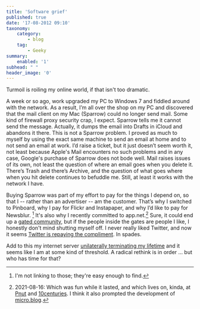 ```yaml
---
title: 'Software grief'
published: true
date: '17-08-2012 09:10'
taxonomy:
    category:
        - blog
    tag:
        - Geeky
summary:
    enabled: '1'
subhead: " "
header_image: '0'
---
```


Turmoil is roiling my online world, if that isn't too dramatic. 

A week or so ago, work upgraded my PC to Windows 7 and fiddled around with the network. As a result, I’m all over the shop on my PC and discovered that the mail client on my Mac (Sparrow) could no longer send mail. Some kind of firewall proxy security crap, I expect. Sparrow tells me it cannot send the message. Actually, it dumps the email into Drafts in iCloud and abandons it there. This is not a Sparrow problem. I proved as much to myself by using the exact same machine to send an email at home and to not send an email at work. I’d raise a ticket, but it just doesn’t seem worth it, not least because Apple's Mail encounters no such problems and in any case, Google's purchase of Sparrow does not bode well. Mail raises issues of its own, not least the question of where an email goes when you delete it. There’s Trash and there’s Archive, and the question of what goes where when you hit delete continues to befuddle me. Still, at least it works with the network I have.

Buying Sparrow was part of my effort to pay for the things I depend on, so that I -- rather than an advertiser -- am the customer. That’s why I switched to Pinboard, why I pay for Flickr and Instapaper, and why I’d like to pay for Newsblur. [^fn1] It's also why I recently committed to app.net.[^2] Sure, it could end up a [gated community](https://medium.com/p/65fb61abc815), but if the people inside the gates are people I like, I honestly don't mind shutting myself off. I never really liked Twitter, and now it seems [Twitter is repaying the compliment](http://www.marco.org/2012/08/16/twitter-api-changes). In spades.

Add to this my internet server [unilaterally terminating my lifetime](https://jeremycherfas.net/blog/chronicle-of-a-death-foretold-mine/) and it seems like I am at some kind of threshold. A radical rethink is in order ... but who has time for that?

[^fn1]: I'm not linking to those; they're easy enough to find. 

[^2]: 2021-08-16: Which was fun while it lasted, and which lives on, kinda, at [Pnut](https://pnut.io) and [10centuries](https://10centuries.org/). I think it also prompted the development of [micro.blog](https://micro.blog). 